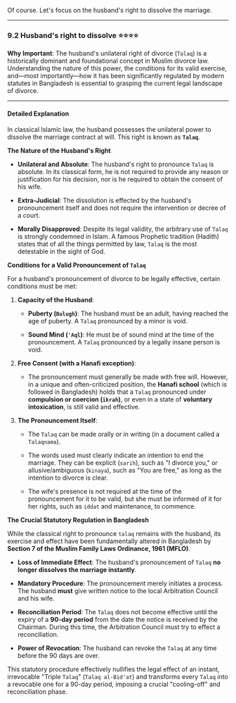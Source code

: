 Of course. Let's focus on the husband's right to dissolve the marriage.

---

### 9.2 Husband's right to dissolve ⭐⭐⭐⭐

**Why Important**: The husband's unilateral right of divorce (`Talaq`) is a historically dominant and foundational concept in Muslim divorce law. Understanding the nature of this power, the conditions for its valid exercise, and—most importantly—how it has been significantly regulated by modern statutes in Bangladesh is essential to grasping the current legal landscape of divorce.

---

#### Detailed Explanation

In classical Islamic law, the husband possesses the unilateral power to dissolve the marriage contract at will. This right is known as **`Talaq`**.

**The Nature of the Husband's Right**

- **Unilateral and Absolute**: The husband's right to pronounce `Talaq` is absolute. In its classical form, he is not required to provide any reason or justification for his decision, nor is he required to obtain the consent of his wife.
    
- **Extra-Judicial**: The dissolution is effected by the husband's pronouncement itself and does not require the intervention or decree of a court.
    
- **Morally Disapproved**: Despite its legal validity, the arbitrary use of `Talaq` is strongly condemned in Islam. A famous Prophetic tradition (Hadith) states that of all the things permitted by law, `Talaq` is the most detestable in the sight of God.
    

**Conditions for a Valid Pronouncement of `Talaq`**

For a husband's pronouncement of divorce to be legally effective, certain conditions must be met:

1. **Capacity of the Husband**:
    
    - **Puberty (`Bulugh`)**: The husband must be an adult, having reached the age of puberty. A `Talaq` pronounced by a minor is void.
        
    - **Sound Mind (`'Aql`)**: He must be of sound mind at the time of the pronouncement. A `Talaq` pronounced by a legally insane person is void.
        
2. **Free Consent (with a Hanafi exception)**:
    
    - The pronouncement must generally be made with free will. However, in a unique and often-criticized position, the **Hanafi school** (which is followed in Bangladesh) holds that a `Talaq` pronounced under **compulsion or coercion (`ikrah`)**, or even in a state of **voluntary intoxication**, is still valid and effective.
        
3. **The Pronouncement Itself**:
    
    - The `Talaq` can be made orally or in writing (in a document called a `Talaqnama`).
        
    - The words used must clearly indicate an intention to end the marriage. They can be explicit (`sarih`), such as "I divorce you," or allusive/ambiguous (`kinaya`), such as "You are free," as long as the intention to divorce is clear.
        
    - The wife's presence is not required at the time of the pronouncement for it to be valid, but she must be informed of it for her rights, such as `iddat` and maintenance, to commence.
        

**The Crucial Statutory Regulation in Bangladesh**

While the classical right to pronounce `talaq` remains with the husband, its exercise and effect have been fundamentally altered in Bangladesh by **Section 7 of the Muslim Family Laws Ordinance, 1961 (MFLO)**.

- **Loss of Immediate Effect**: The husband's pronouncement of `Talaq` **no longer dissolves the marriage instantly**.
    
- **Mandatory Procedure**: The pronouncement merely initiates a process. The husband **must** give written notice to the local Arbitration Council and his wife.
    
- **Reconciliation Period**: The `Talaq` does not become effective until the expiry of a **90-day period** from the date the notice is received by the Chairman. During this time, the Arbitration Council must try to effect a reconciliation.
    
- **Power of Revocation**: The husband can revoke the `Talaq` at any time before the 90 days are over.
    

This statutory procedure effectively nullifies the legal effect of an instant, irrevocable "Triple `Talaq`" (`Talaq al-Bid'at`) and transforms every `Talaq` into a revocable one for a 90-day period, imposing a crucial "cooling-off" and reconciliation phase.